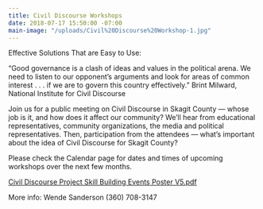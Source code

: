 ```yaml
---
title: Civil Discourse Workshops
date: 2018-07-17 15:50:00 -07:00
main-image: "/uploads/Civil%20Discourse%20Workshop-1.jpg"
---
```


Effective Solutions That are Easy to Use:

“Good governance is a clash of ideas and values in the political arena. We need to listen to our opponent’s arguments and look for areas of common interest . . . if we are to govern this country effectively.” Brint Milward, National Institute for Civil Discourse

Join us for a public meeting on Civil Discourse in Skagit County — whose job is it, and how does it affect our community? We’ll hear from educational representatives, community organizations, the media and political representatives. Then, participation from the attendees — what’s important about the idea of Civil Discourse for Skagit County?

Please check the Calendar page for dates and times of upcoming workshops over the next few months.

[Civil Discourse Project Skill Building Events Poster V5.pdf](/uploads/Civil%20Discourse%20Project%20Skill%20Building%20Events%20Poster%20V5.pdf)

More info: Wende Sanderson (360) 708-3147